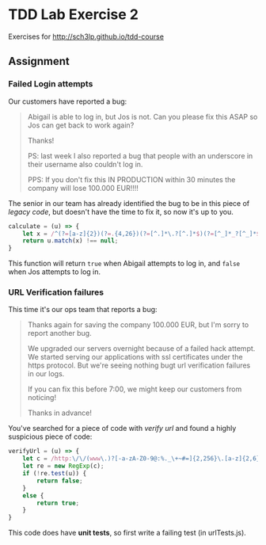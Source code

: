# TDD Lab Exercise 2

Exercises for http://sch3lp.github.io/tdd-course

## Assignment

### Failed Login attempts

Our customers have reported a bug:

> Abigail is able to log in, but Jos is not. Can you please fix this ASAP so Jos can get back to work again?
>
> Thanks!
>
> PS: last week I also reported a bug that people with an underscore in their username also couldn't log in.
>
> PPS: If you don't fix this IN PRODUCTION within 30 minutes the company will lose 100.000 EUR!!!!

The senior in our team has already identified the bug to be in this piece of _legacy code_, but doesn't have the time to fix it, so now it's up to you.

```javascript
calculate = (u) => {
    let x = /^(?=[a-z]{2})(?=.{4,26})(?=[^.]*\.?[^.]*$)(?=[^_]*_?[^_]*$)[\w.]+$/gi;
    return u.match(x) !== null;
}
```

This function will return `true` when Abigail attempts to log in, and `false` when Jos attempts to log in.

### URL Verification failures

This time it's our ops team that reports a bug:

> Thanks again for saving the company 100.000 EUR, but I'm sorry to report another bug.
>
> We upgraded our servers overnight because of a failed hack attempt. We started serving our applications with ssl certificates under the https protocol. But we're seeing nothing bugt url verification failures in our logs.
>
> If you can fix this before 7:00, we might keep our customers from noticing!
> 
> Thanks in advance!

You've searched for a piece of code with _verify url_ and found a highly suspicious piece of code:
```javascript
verifyUrl = (u) => {
	let c = /http:\/\/(www\.)?[-a-zA-Z0-9@:%._\+~#=]{2,256}\.[a-z]{2,6}\b([-a-zA-Z0-9@:%_\+.~#?&//=]*)/gi;
	let re = new RegExp(c);
	if (!re.test(u)) {
		return false;
	}
	else {
		return true;
	}
}
```

This code does have **unit tests**, so first write a failing test (in urlTests.js).
